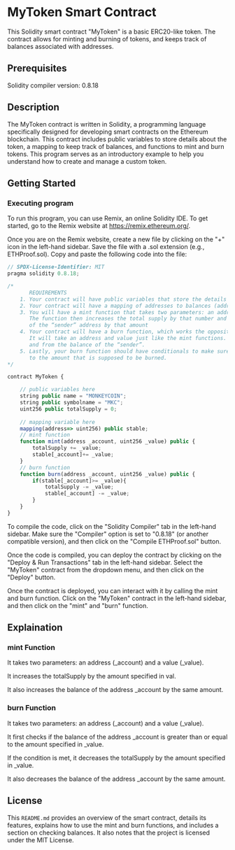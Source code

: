 # MyToken Smart Contract
This Solidity smart contract "MyToken"  is a basic ERC20-like token. The contract allows for minting and burning of tokens, and keeps track of balances associated with addresses.

## Prerequisites

Solidity compiler version: 0.8.18

## Description

The MyToken contract is written in Solidity, a programming language specifically designed for developing smart contracts on the Ethereum blockchain. This contract includes public variables to store details about the token, a mapping to keep track of balances,
and functions to mint and burn tokens. This program serves as an introductory example to help you understand how to create and manage a custom token.

## Getting Started

### Executing program

To run this program, you can use Remix, an online Solidity IDE. To get started, go to the Remix website at https://remix.ethereum.org/.

Once you are on the Remix website, create a new file by clicking on the "+" icon in the left-hand sidebar. Save the file with a .sol extension (e.g., ETHProof.sol). Copy and paste the following code into the file:

```javascript
// SPDX-License-Identifier: MIT
pragma solidity 0.8.18;

/*
       REQUIREMENTS
    1. Your contract will have public variables that store the details about your coin (Token Name, Token Abbrv., Total Supply)
    2. Your contract will have a mapping of addresses to balances (address => uint)
    3. You will have a mint function that takes two parameters: an address and a value. 
       The function then increases the total supply by that number and increases the balance 
       of the “sender” address by that amount
    4. Your contract will have a burn function, which works the opposite of the mint function, as it will destroy tokens. 
       It will take an address and value just like the mint functions. It will then deduct the value from the total supply 
       and from the balance of the “sender”.
    5. Lastly, your burn function should have conditionals to make sure the balance of "sender" is greater than or equal 
       to the amount that is supposed to be burned.
*/

contract MyToken {

    // public variables here
    string public name = "MONKEYCOIN";
    string public symbolname = "MKC";
    uint256 public totalSupply = 0;
    
    // mapping variable here
    mapping(address=> uint256) public stable;
    // mint function
    function mint(address _account, uint256 _value) public {
        totalSupply += _value;
        stable[_account]+= _value;
    }
    // burn function
    function burn(address _account, uint256 _value) public {
        if(stable[_account]>= _value){
            totalSupply -= _value;
            stable[_account] -= _value;
        }
    }
}

```

To compile the code, click on the "Solidity Compiler" tab in the left-hand sidebar. Make sure the "Compiler" option is set to "0.8.18" (or another compatible version), and then click on the "Compile ETHProof.sol" button.

Once the code is compiled, you can deploy the contract by clicking on the "Deploy & Run Transactions" tab in the left-hand sidebar. Select the "MyToken" contract from the dropdown menu, and then click on the "Deploy" button.

Once the contract is deployed, you can interact with it by calling the mint and burn function. Click on the "MyToken" contract in the left-hand sidebar, and then click on the "mint" and "burn" function.

## Explaination

### mint Function

It takes two parameters: an address (_account) and a value (_value).

It increases the totalSupply by the amount specified in val.

It also increases the balance of the address _account by the same amount.

### burn Function

It takes two parameters: an address (_account) and a value (_value).

It first checks if the balance of the address _account is greater than or equal to the amount specified in _value.

If the condition is met, it decreases the totalSupply by the amount specified in _value.

It also decreases the balance of the address _account by the same amount.

## License

This `README.md` provides an overview of the smart contract, details its features, explains how to use the mint and burn functions, and includes a section on checking balances. It also notes that the project is licensed under the MIT License.
